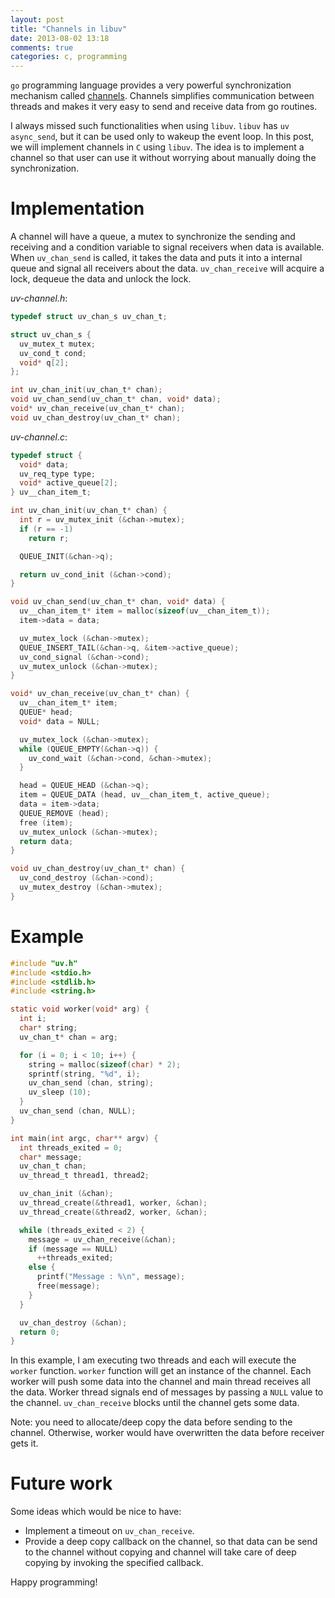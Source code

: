 ```yaml
---
layout: post
title: "Channels in libuv"
date: 2013-08-02 13:18
comments: true
categories: c, programming
---
```

`go` programming language provides a very powerful synchronization mechanism called [channels](http://golang.org/doc/effective_go.html#channels). Channels simplifies communication between threads and makes it very easy to send and receive data from go routines. 

I always missed such functionalities when using `libuv`. `libuv` has `uv async_send`, but it can be used only to wakeup the event loop. In this post, we will implement channels in `C` using `libuv`. The idea is to implement a channel so that user can use it without worrying about manually doing the synchronization. 

# Implementation

A channel will have a queue, a mutex to synchronize the sending and receiving and a condition variable to signal receivers when data is available. When `uv_chan_send` is called, it takes the data and puts it into a internal queue and signal all receivers about the data. `uv_chan_receive` will acquire a lock, dequeue the data and unlock the lock. 

*uv-channel.h*:
```c
typedef struct uv_chan_s uv_chan_t;

struct uv_chan_s {
  uv_mutex_t mutex;
  uv_cond_t cond;
  void* q[2];
}; 

int uv_chan_init(uv_chan_t* chan);
void uv_chan_send(uv_chan_t* chan, void* data);
void* uv_chan_receive(uv_chan_t* chan);
void uv_chan_destroy(uv_chan_t* chan);
```

*uv-channel.c*:
```c
typedef struct {
  void* data;
  uv_req_type type;
  void* active_queue[2];
} uv__chan_item_t;

int uv_chan_init(uv_chan_t* chan) {
  int r = uv_mutex_init (&chan->mutex);
  if (r == -1)
    return r;

  QUEUE_INIT(&chan->q);

  return uv_cond_init (&chan->cond);
}

void uv_chan_send(uv_chan_t* chan, void* data) {
  uv__chan_item_t* item = malloc(sizeof(uv__chan_item_t));
  item->data = data;

  uv_mutex_lock (&chan->mutex);
  QUEUE_INSERT_TAIL(&chan->q, &item->active_queue);
  uv_cond_signal (&chan->cond);
  uv_mutex_unlock (&chan->mutex);
}

void* uv_chan_receive(uv_chan_t* chan) {
  uv__chan_item_t* item;
  QUEUE* head;
  void* data = NULL;

  uv_mutex_lock (&chan->mutex);
  while (QUEUE_EMPTY(&chan->q)) {
    uv_cond_wait (&chan->cond, &chan->mutex);
  }

  head = QUEUE_HEAD (&chan->q);
  item = QUEUE_DATA (head, uv__chan_item_t, active_queue);
  data = item->data;
  QUEUE_REMOVE (head);
  free (item);
  uv_mutex_unlock (&chan->mutex);
  return data;
}

void uv_chan_destroy(uv_chan_t* chan) {
  uv_cond_destroy (&chan->cond);
  uv_mutex_destroy (&chan->mutex);
}
```

# Example

```c
#include "uv.h"
#include <stdio.h>
#include <stdlib.h>
#include <string.h>

static void worker(void* arg) {
  int i;
  char* string;
  uv_chan_t* chan = arg;

  for (i = 0; i < 10; i++) {
    string = malloc(sizeof(char) * 2);
    sprintf(string, "%d", i);
    uv_chan_send (chan, string);
    uv_sleep (10);
  }
  uv_chan_send (chan, NULL);
}

int main(int argc, char** argv) {
  int threads_exited = 0;
  char* message;
  uv_chan_t chan;
  uv_thread_t thread1, thread2;

  uv_chan_init (&chan);
  uv_thread_create(&thread1, worker, &chan);
  uv_thread_create(&thread2, worker, &chan);

  while (threads_exited < 2) {
    message = uv_chan_receive(&chan);
    if (message == NULL)
      ++threads_exited;
    else {
      printf("Message : %\n", message);
      free(message);
    }
  }

  uv_chan_destroy (&chan);
  return 0;
}
```

In this example, I am executing two threads and each will execute the `worker` function. `worker` function will get an instance of the channel. Each worker will push some data into the channel and main thread receives all the data. Worker thread signals end of messages by passing a `NULL` value to the channel. `uv_chan_receive` blocks until the channel gets some data.

Note: you need to allocate/deep copy the data before sending to the channel. Otherwise, worker would have overwritten the data before receiver gets it.

# Future work

Some ideas which would be nice to have:

* Implement a timeout on `uv_chan_receive`.
* Provide a deep copy callback on the channel, so that data can be send to the channel without copying and channel will take care of deep copying by invoking the specified callback.


Happy programming!
